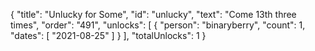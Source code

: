 {
  "title": "Unlucky for Some",
  "id": "unlucky",
  "text": "Come 13th three times",
  "order": "491",
  "unlocks": [
    {
      "person": "binaryberry",
      "count": 1,
      "dates": [
        "2021-08-25"
      ]
    }
  ],
  "totalUnlocks": 1
}